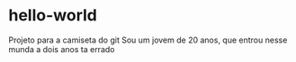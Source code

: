 # hello-world
Projeto para a camiseta do git
Sou um jovem de 20 anos, que entrou nesse munda a dois anos
ta errado
